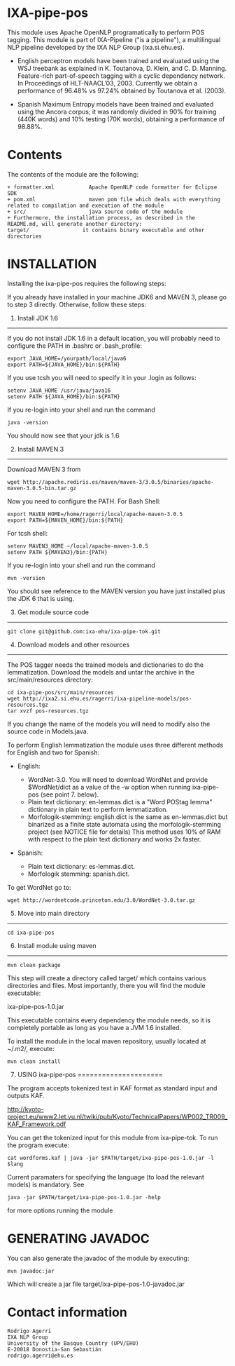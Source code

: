 
IXA-pipe-pos
============

This module uses Apache OpenNLP programatically to perform POS tagging.
This module is part of IXA-Pipeline ("is a pipeline"), a multilingual NLP pipeline
developed by the IXA NLP Group (ixa.si.ehu.es).

+ English perceptron models have been trained and evaluated using the WSJ treebank as explained in
  K. Toutanova, D. Klein, and C. D. Manning. Feature-rich part-of-speech tagging with a cyclic dependency network.
  In Proceedings of HLT-NAACL’03, 2003. Currently we obtain a performance of 96.48% vs 97.24% obtained by Toutanova et al. (2003).

+ Spanish Maximum Entropy models have been trained and evaluated using the Ancora corpus; it was randomly
  divided in 90% for training (440K words) and 10% testing (70K words), obtaining a performance of 98.88%.


Contents
========

The contents of the module are the following:

    + formatter.xml           Apache OpenNLP code formatter for Eclipse SDK
    + pom.xml                 maven pom file which deals with everything related to compilation and execution of the module
    + src/                    java source code of the module
    + Furthermore, the installation process, as described in the README.md, will generate another directory:
    target/                 it contains binary executable and other directories



INSTALLATION
============

Installing the ixa-pipe-pos requires the following steps:

If you already have installed in your machine JDK6 and MAVEN 3, please go to step 3
directly. Otherwise, follow these steps:

1. Install JDK 1.6
-------------------

If you do not install JDK 1.6 in a default location, you will probably need to configure the PATH in .bashrc or .bash_profile:

````shell
export JAVA_HOME=/yourpath/local/java6
export PATH=${JAVA_HOME}/bin:${PATH}
````

If you use tcsh you will need to specify it in your .login as follows:

````shell
setenv JAVA_HOME /usr/java/java16
setenv PATH ${JAVA_HOME}/bin:${PATH}
````

If you re-login into your shell and run the command

````shell
java -version
````

You should now see that your jdk is 1.6

2. Install MAVEN 3
------------------

Download MAVEN 3 from

````shell
wget http://apache.rediris.es/maven/maven-3/3.0.5/binaries/apache-maven-3.0.5-bin.tar.gz
````

Now you need to configure the PATH. For Bash Shell:

````shell
export MAVEN_HOME=/home/ragerri/local/apache-maven-3.0.5
export PATH=${MAVEN_HOME}/bin:${PATH}
````

For tcsh shell:

````shell
setenv MAVEN3_HOME ~/local/apache-maven-3.0.5
setenv PATH ${MAVEN3}/bin:{PATH}
````

If you re-login into your shell and run the command

````shell
mvn -version
````

You should see reference to the MAVEN version you have just installed plus the JDK 6 that is using.

3. Get module source code
--------------------------

````shell
git clone git@github.com:ixa-ehu/ixa-pipe-tok.git
````

4. Download models and other resources
--------------------------------------

The POS tagger needs the trained models and dictionaries to do the lemmatization. Download the models
and untar the archive in the src/main/resources directory:

````shell
cd ixa-pipe-pos/src/main/resources
wget http://ixa2.si.ehu.es/ragerri/ixa-pipeline-models/pos-resources.tgz
tar xvzf pos-resources.tgz
````
If you change the name of the models you will need to modify also the source code in Models.java.

To perform English lemmatization the module uses three different methods for English and two for Spanish:

+ English:
    + WordNet-3.0. You will need to download WordNet and provide $WordNet/dict as a value of the -w option when running ixa-pipe-pos (see point 7. below).
    + Plain text dictionary: en-lemmas.dict is a "Word POStag lemma" dictionary in plain text to perform lemmatization.
    + Morfologik-stemming: english.dict is the same as en-lemmas.dict but binarized as a finite state automata using the
      morfologik-stemming project (see NOTICE file for details) This method uses 10% of RAM with respect to the plain text
     dictionary and works 2x faster.

+ Spanish:
    + Plain text dictionary: es-lemmas.dict.
    + Morfologik stemming: spanish.dict.

To get WordNet go to:

````shell
wget http://wordnetcode.princeton.edu/3.0/WordNet-3.0.tar.gz
````

5. Move into main directory
---------------------------

````shell
cd ixa-pipe-pos
````

6. Install module using maven
-----------------------------

````shell
mvn clean package
````

This step will create a directory called target/ which contains various directories and files.
Most importantly, there you will find the module executable:

ixa-pipe-pos-1.0.jar

This executable contains every dependency the module needs, so it is completely portable as long
as you have a JVM 1.6 installed.

To install the module in the local maven repository, usually located at ~/.m2/, execute:

````shell
mvn clean install
````

7. USING ixa-pipe-pos
=====================

The program accepts tokenized text in KAF format as standard input and outputs KAF.

http://kyoto-project.eu/www2.let.vu.nl/twiki/pub/Kyoto/TechnicalPapers/WP002_TR009_KAF_Framework.pdf

You can get the tokenized input for this module from ixa-pipe-tok. To run the program execute:

````shell
cat wordforms.kaf | java -jar $PATH/target/ixa-pipe-pos-1.0.jar -l $lang
````

Current paramaters for specifying the language (to load the relevant models) is mandatory. See

````shell
java -jar $PATH/target/ixa-pipe-pos-1.0.jar -help
````

for more options running the module


GENERATING JAVADOC
==================

You can also generate the javadoc of the module by executing:

````shell
mvn javadoc:jar
````

Which will create a jar file target/ixa-pipe-pos-1.0-javadoc.jar


Contact information
===================

````shell
Rodrigo Agerri
IXA NLP Group
University of the Basque Country (UPV/EHU)
E-20018 Donostia-San Sebastián
rodrigo.agerri@ehu.es
````
